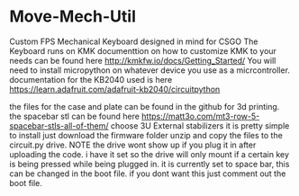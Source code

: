 # Move-Mech-Util
Custom FPS Mechanical Keyboard designed in mind for CSGO
The Keyboard runs on KMK documenttion on how to customize KMK to your needs can be found here http://kmkfw.io/docs/Getting_Started/
You will need to install micropython on whatever device you use as a micrcontroller. documentation for the KB2040 used is here https://learn.adafruit.com/adafruit-kb2040/circuitpython

the files for the case and plate can be found in the github for 3d printing.
the spacebar stl can be found here https://matt3o.com/mt3-row-5-spacebar-stls-all-of-them/ choose 3U External stabilizers
it is pretty simple to install just download the firmware folder unzip and copy the files to the circuit.py drive.
NOTE the drive wont show up if you plug it in after uploading the code. i have it set so the drive will only mount if a certain key is being pressed while being plugged in. it is currently set to space bar, this can be changed in the boot file. if you dont want this just comment out the boot file.
